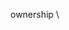 ownership                                                                                                                                                                                                                                                                                                                                                                                                                                                                                                                                                                                                                                                                                                                                                               \